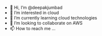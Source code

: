 - 👋 Hi, I’m @deepakjumbad
- 👀 I’m interested in cloud
- 🌱 I’m currently learning cloud technologies
- 💞️ I’m looking to collaborate on AWS
- 📫 How to reach me ...

<!---
deepakjumbad/deepakjumbad is a ✨ special ✨ repository because its `README.md` (this file) appears on your GitHub profile.
You can click the Preview link to take a look at your changes.
--->
